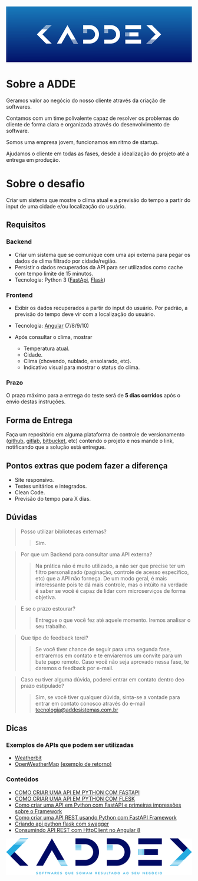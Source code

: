 ![](logo_ADDE_header.png)

# Sobre a ADDE

Geramos valor ao negócio​ do nosso cliente através da criação de softwares.

Contamos com um time ​polivalente​ capaz de resolver os problemas do cliente de forma clara​ e organizada ​através do desenvolvimento de software.

Somos uma empresa jovem, funcionamos em ritmo de startup.

Ajudamos o cliente em todas as fases, desde a idealização​ do projeto até a entrega ​em produção.

# Sobre o desafio

Criar um sistema que mostre o clima atual e a previsão do tempo a partir do input de uma cidade e/ou localização do usuário.

## Requisitos

### Backend

* Criar um sistema que se comunique com uma api externa para pegar os dados de clima filtrado por cidade/região.
* Persistir o dados recuperados da API para ser utilizados como cache com tempo limite de 15 minutos.
* Tecnologia: Python 3 ([FastApi](https://fastapi.tiangolo.com/), [Flask](https://flask.palletsprojects.com/en/1.1.x/))

### Frontend

* Exibir os dados recuperados a partir do input do usuário. Por padrão, a previsão do tempo deve vir com a localização do usuário.
* Tecnologia: [Angular](https://angular.io/) (7/8/9/10)

* Após consultar o clima, mostrar
  * Temperatura atual.
  * Cidade.
  * Clima (chovendo, nublado, ensolarado, etc).
  * Indicativo visual para mostrar o status do clima.

### Prazo

O prazo máximo para a entrega do teste será de **5 dias corridos** após o envio destas instruções.

## Forma de Entrega

Faça um repositório em alguma plataforma de controle de versionamento ([github](https://github.com), [gitlab](https://about.gitlab.com/), [bitbucket](https://bitbucket.org/), etc) contendo o projeto e nos mande o link, notificando que a solução está entregue.

## Pontos extras que podem fazer a diferença

* Site responsivo.
* Testes unitários e integrados.
* Clean Code.
* Previsão do tempo para X dias.

## Dúvidas

> Posso utilizar bibliotecas externas?
>>Sim.

> Por que um Backend para consultar uma API externa?
>>Na prática não é muito utilizado, a não ser que precise ter um filtro personalizado (paginação, controle de acesso específico, etc) que a API não forneça. De um modo geral, é mais interessante pois te dá mais controle, mas o intúito na verdade é saber se você é capaz de lidar com microserviços de forma objetiva.

> E se o prazo estourar?
>> Entregue o que você fez até aquele momento. Iremos analisar o seu trabalho.

> Que tipo de feedback terei?
>> Se você tiver chance de seguir para uma segunda fase, entraremos em contato e te enviaremos um convite para um bate papo remoto. Caso você não seja aprovado nessa fase, te daremos o feedback por e-mail.

> Caso eu tiver alguma dúvida, poderei entrar em contato dentro deo prazo estipulado?
>> Sim, se você tiver qualquer dúvida, sinta-se a vontade para entrar em contato conosco através do e-mail tecnologia@addesistemas.com.br

## Dicas

### Exemplos de APIs que podem ser utilizadas

* [Weatherbit](https://www.weatherbit.io/)
* [OpenWeatherMap](https://rapidapi.com/community/api/open-weather-map)
            [(exemplo de retorno)](http://api.openweathermap.org/data/2.5/weather?q=São%20paulo,br&lang=pt_br&units=metric&appid=aaa1129fc07f4aacb6763552a1f84c0b)

### Conteúdos

* [COMO CRIAR UMA API EM PYTHON COM FASTAPI](https://www.youtube.com/watch?v=bX5NrUWHqyo)
* [COMO CRIAR UMA API EM PYTHON COM FLESK](https://www.youtube.com/watch?v=RIoC1YOY4yc)
* [Como criar uma API em Python com FastAPI e primeiras impressões sobre o Framework](https://medium.com/@lucasfrancaid/como-criar-uma-api-em-python-com-fastapi-e-primeiras-impressões-sobre-o-framework-492d9779a6ae?source=rss-------1)
* [Como criar uma API REST usando Python com FastAPI Framework](https://medium.com/@vinicius_/como-criar-uma-api-rest-usando-python-com-fastapi-framework-1701849c0ce6)
* [Criando api python flask com swagger](https://medium.com/@jozimar5/criando-api-python-flask-com-swagger-a3ccfa531bd8)
* [Consumindo API REST com HttpClient no Angular 8](https://medium.com/@fernandoevangelista_28291/consumindo-api-rest-com-httpclient-no-angular-8-62c5d733ffb6)

![](logo_ADDE_footer.png)

